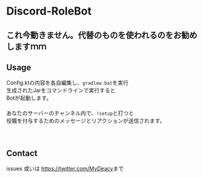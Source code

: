 # Discord-RoleBot

## これ今動きません。代替のものを使われるのをお勧めしますｍｍ

## Usage
Config.ktの内容を各自編集し、``gradlew.bat``を実行  
生成されたJarをコマンドラインで実行すると  
Botが起動します。  
　  
あなたのサーバーのチャンネル内で、``!setup``と打つと  
役職を付与するためのメッセージとリアクションが送信されます。  
  
　  
## Contact
issues 或いは <https://twitter.com/MyDeacy>まで
